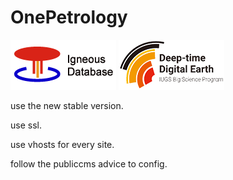 # OnePetrology

![OnePetrology Igneous Database ](../../images/logo.png) 
![DDE of IUGS](../../images/ddelogo.png)

use the new stable version.

use ssl.

use vhosts for every site.

follow the publiccms advice to config.